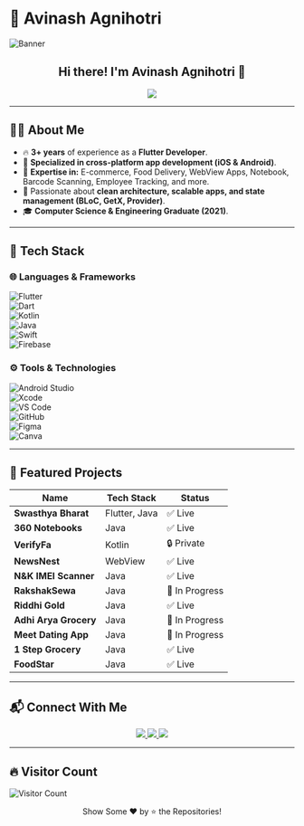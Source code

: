 # 🚀 Avinash Agnihotri  
![Banner](https://user-images.githubusercontent.com/116336087/215073475-910bcb6c-916f-484f-b095-82319b80d86e.png)

<h2 align="center">Hi there! I'm Avinash Agnihotri 👋</h2>

<p align="center">
  <img src="https://readme-typing-svg.herokuapp.com?color=%2336BCF7&size=32&center=true&width=600&height=50&lines=Flutter develeoper+Android+%7C+iOS+Developer;Clean+Architecture+%7C+State+Management;BLoC+%7C+GetX+%7C+Provider;UI%2FUX+Designer+%7C+Canva+%7C+Figma">
</p>

---

## 👨‍💻 About Me

- 🔥 **3+ years** of experience as a **Flutter Developer**.  
- 📱 **Specialized in cross-platform app development (iOS & Android)**.  
- 🚀 **Expertise in:** E-commerce, Food Delivery, WebView Apps, Notebook, Barcode Scanning, Employee Tracking, and more.  
- 💙 Passionate about **clean architecture, scalable apps, and state management (BLoC, GetX, Provider)**.  
- 🎓 **Computer Science & Engineering Graduate (2021)**.  

---

## 🔧 Tech Stack

### 🌐 **Languages & Frameworks**  
![Flutter](https://img.shields.io/badge/-Flutter-02569B?style=for-the-badge&logo=flutter&logoColor=white)  
![Dart](https://img.shields.io/badge/-Dart-1075C2?style=for-the-badge&logo=dart&logoColor=white)  
![Kotlin](https://img.shields.io/badge/-Kotlin-7F52FF?style=for-the-badge&logo=kotlin&logoColor=white)  
![Java](https://img.shields.io/badge/-Java-ED8B00?style=for-the-badge&logo=java&logoColor=white)  
![Swift](https://img.shields.io/badge/-Swift-FA7343?style=for-the-badge&logo=swift&logoColor=white)  
![Firebase](https://img.shields.io/badge/-Firebase-FFCA28?style=for-the-badge&logo=firebase&logoColor=white)  

### ⚙️ **Tools & Technologies**  
![Android Studio](https://img.shields.io/badge/-Android%20Studio-3DDC84?style=for-the-badge&logo=android-studio&logoColor=white)  
![Xcode](https://img.shields.io/badge/-Xcode-007ACC?style=for-the-badge&logo=xcode&logoColor=white)  
![VS Code](https://img.shields.io/badge/-VS%20Code-007ACC?style=for-the-badge&logo=visual-studio-code&logoColor=white)  
![GitHub](https://img.shields.io/badge/-GitHub-181717?style=for-the-badge&logo=github&logoColor=white)  
![Figma](https://img.shields.io/badge/-Figma-F24E1E?style=for-the-badge&logo=figma&logoColor=white)  
![Canva](https://img.shields.io/badge/-Canva-00C4CC?style=for-the-badge&logo=canva&logoColor=white)  

---

## 📱 Featured Projects

| Name | Tech Stack | Status |
|------|-----------|--------|
| **Swasthya Bharat** | Flutter, Java | ✅ Live |
| **360 Notebooks** | Java | ✅ Live |
| **VerifyFa** | Kotlin | 🔒 Private |
| **NewsNest** | WebView | ✅ Live |
| **N&K IMEI Scanner** | Java | ✅ Live |
| **RakshakSewa** | Java | 🚧 In Progress |
| **Riddhi Gold** | Java | ✅ Live |
| **Adhi Arya Grocery** | Java | 🚧 In Progress |
| **Meet Dating App** | Java | 🚧 In Progress |
| **1 Step Grocery** | Java | ✅ Live |
| **FoodStar** | Java | ✅ Live |

---

## 📬 Connect With Me  

<p align="center">
  <a href="https://www.linkedin.com/in/avinashagnihotri" target="_blank">
    <img src="https://img.shields.io/badge/-LinkedIn-0077B5?style=for-the-badge&logo=linkedin&logoColor=white"/>
  </a>
  <a href="mailto:devavinash76@gmail.com">
    <img src="https://img.shields.io/badge/-Gmail-D14836?style=for-the-badge&logo=gmail&logoColor=white"/>
  </a>
  <a href="https://instagram.com/realagnihotri" target="_blank">
    <img src="https://img.shields.io/badge/-Instagram-E4405F?style=for-the-badge&logo=instagram&logoColor=white"/>
  </a>
</p>

---

## 🔥 Visitor Count  
![Visitor Count](https://profile-counter.glitch.me/jaiswal4sudeep/count.svg)

<p align="center">
  Show Some ❤️ by ⭐ the Repositories!
</p>
